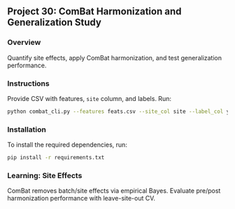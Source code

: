 ## Project 30: ComBat Harmonization and Generalization Study

### Overview
Quantify site effects, apply ComBat harmonization, and test generalization performance.

### Instructions
Provide CSV with features, `site` column, and labels. Run:
```bash
python combat_cli.py --features feats.csv --site_col site --label_col y --out_dir outputs/combat
```

### Installation

To install the required dependencies, run:

```bash
pip install -r requirements.txt
```

### Learning: Site Effects
ComBat removes batch/site effects via empirical Bayes. Evaluate pre/post harmonization performance with leave-site-out CV.

